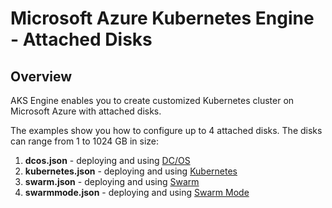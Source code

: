 # Microsoft Azure Kubernetes Engine - Attached Disks

## Overview

AKS Engine enables you to create customized Kubernetes cluster on Microsoft Azure with attached disks.

The examples show you how to configure up to 4 attached disks.  The disks can range from 1 to 1024 GB in size:

1. **dcos.json** - deploying and using [DC/OS](../../docs/dcos.md)
2. **kubernetes.json** - deploying and using [Kubernetes](../../docs/kubernetes.md)
3. **swarm.json** - deploying and using [Swarm](../../docs/swarm.md)
4. **swarmmode.json** - deploying and using [Swarm Mode](../../docs/swarmmode.md)
